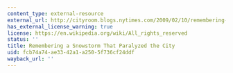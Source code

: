 ```yaml
---
content_type: external-resource
external_url: http://cityroom.blogs.nytimes.com/2009/02/10/remembering-a-snowstorm-that-paralyzed-the-city/?hp
has_external_license_warning: true
license: https://en.wikipedia.org/wiki/All_rights_reserved
status: ''
title: Remembering a Snowstorm That Paralyzed the City
uid: fcb74a74-ae33-42a1-a250-5f736cf24ddf
wayback_url: ''
---
```

